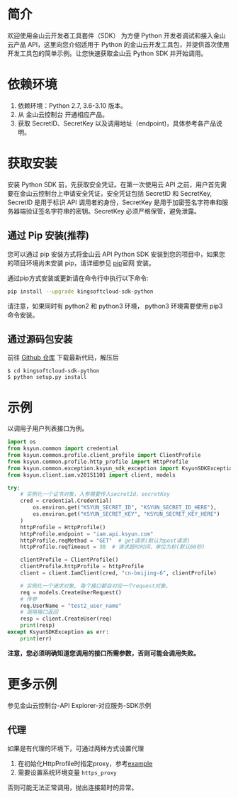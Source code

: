 # 简介
欢迎使用金山云开发者工具套件（SDK）
为方便 Python 开发者调试和接入金山云产品 API，这里向您介绍适用于 Python 的金山云开发工具包，并提供首次使用开发工具包的简单示例。让您快速获取金山云 Python SDK 并开始调用。

# 依赖环境

1. 依赖环境：Python 2.7, 3.6-3.10 版本。
2. 从 金山云控制台 开通相应产品。
3. 获取 SecretID、SecretKey 以及调用地址（endpoint)，具体参考各产品说明。

# 获取安装

安装 Python SDK 前，先获取安全凭证。在第一次使用云 API 之前，用户首先需要在金山云控制台上申请安全凭证，安全凭证包括 SecretID 和 SecretKey, SecretID 是用于标识 API 调用者的身份，SecretKey 是用于加密签名字符串和服务器端验证签名字符串的密钥。SecretKey 必须严格保管，避免泄露。

## 通过 Pip 安装(推荐)

您可以通过 pip 安装方式将金山云 API Python SDK 安装到您的项目中，如果您的项目环境尚未安装 pip，请详细参见 [pip](https://pip.pypa.io/en/stable/installing/?spm=a3c0i.o32026zh.a3.6.74134958lLSo6o)官网 安装。

通过pip方式安装或更新请在命令行中执行以下命令:

```bash
pip install --upgrade kingsoftcloud-sdk-python
```

请注意，如果同时有 python2 和 python3 环境， python3 环境需要使用 pip3 命令安装。

## 通过源码包安装

前往 [Github 仓库](https://github.com/kingsoftcloud/sdk-python) 下载最新代码，解压后

    $ cd kingsoftcloud-sdk-python
    $ python setup.py install

# 示例

以调用子用户列表接口为例。

```python
import os
from ksyun.common import credential
from ksyun.common.profile.client_profile import ClientProfile
from ksyun.common.profile.http_profile import HttpProfile
from ksyun.common.exception.ksyun_sdk_exception import KsyunSDKException
from ksyun.client.iam.v20151101 import client, models

try:
    # 实例化一个证书对象，入参需要传入secretId，secretKey
    cred = credential.Credential(
        os.environ.get("KSYUN_SECRET_ID", "KSYUN_SECRET_ID_HERE"),
        os.environ.get("KSYUN_SECRET_KEY", "KSYUN_SECRET_KEY_HERE")
    )
    httpProfile = HttpProfile()
    httpProfile.endpoint = "iam.api.ksyun.com"
    httpProfile.reqMethod = "GET"  # get请求(默认为post请求)
    httpProfile.reqTimeout = 30  # 请求超时时间，单位为秒(默认60秒)

    clientProfile = ClientProfile()
    clientProfile.httpProfile = httpProfile
    client = client.IamClient(cred, "cn-beijing-6", clientProfile)

    # 实例化一个请求对象, 每个接口都会对应一个request对象。
    req = models.CreateUserRequest()
    # 传参
    req.UserName = "test2_user_name"
    # 调用接口返回
    resp = client.CreateUser(req)
    print(resp)
except KsyunSDKException as err:
    print(err)
```

**注意，您必须明确知道您调用的接口所需参数，否则可能会调用失败。**

# 更多示例
参见金山云控制台-API Explorer-对应服务-SDK示例

## 代理

如果是有代理的环境下，可通过两种方式设置代理

1. 在初始化HttpProfile时指定proxy，参考[example](https://github.com/ksyun/ksyun-sdk-python/blob/master/examples/cvm/v20170312/describe_zones.py)
2. 需要设置系统环境变量 `https_proxy`

否则可能无法正常调用，抛出连接超时的异常。